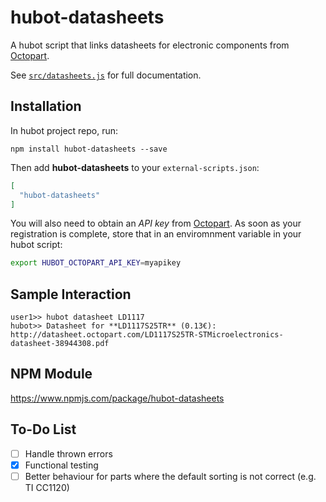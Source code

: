 # hubot-datasheets

A hubot script that links datasheets for electronic components from [Octopart](https://octopart.com/).

See [`src/datasheets.js`](src/datasheets.js) for full documentation.

## Installation

In hubot project repo, run:

`npm install hubot-datasheets --save`

Then add **hubot-datasheets** to your `external-scripts.json`:

```json
[
  "hubot-datasheets"
]
```

You will also need to obtain an *API key* from [Octopart](https://octopart.com/api/register).
As soon as your registration is complete, store that in an enviromnment variable in your hubot script:

```bash
export HUBOT_OCTOPART_API_KEY=myapikey
```

## Sample Interaction

```
user1>> hubot datasheet LD1117
hubot>> Datasheet for **LD1117S25TR** (0.13€): http://datasheet.octopart.com/LD1117S25TR-STMicroelectronics-datasheet-38944308.pdf
```

## NPM Module

https://www.npmjs.com/package/hubot-datasheets

## To-Do List
- [ ] Handle thrown errors
- [x] Functional testing
- [ ] Better behaviour for parts where the default sorting is not correct (e.g. TI CC1120)
